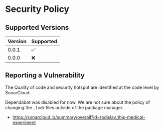# Security Policy

## Supported Versions

| Version | Supported          |
| ------- | ------------------ |
| 0.0.1   | :white_check_mark: |
| 0.0.0   | :x:                |

## Reporting a Vulnerability

The Quality of code and security hotspot are identified at the code level by SonarCloud.

Dependabot was disabled for now. We are not sure about the policy of changing the `.lock` files outside of the package manager.

- https://sonarcloud.io/summary/overall?id=rodislav_this-medical-experiment
